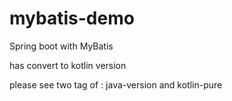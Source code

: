 # mybatis-demo

Spring boot with MyBatis

has convert to kotlin version

please see two tag of : java-version and kotlin-pure


